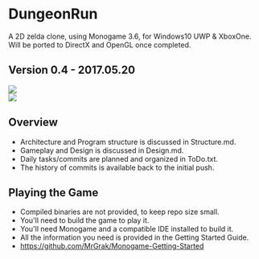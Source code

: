 # DungeonRun
A 2D zelda clone, using Monogame 3.6, for Windows10 UWP & XboxOne.  
Will be ported to DirectX and OpenGL once completed.    



## Version 0.4 - 2017.05.20  
![](https://github.com/MrGrak/DungeonRun/blob/master/Gifs/DungeonRun0p4A.gif)  
![](https://github.com/MrGrak/DungeonRun/blob/master/Gifs/DungeonRun0p4B.gif)  
 

## Overview  
+ Architecture and Program structure is discussed in Structure.md.
+ Gameplay and Design is discussed in Design.md.
+ Daily tasks/commits are planned and organized in ToDo.txt.
+ The history of commits is available back to the initial push.

## Playing the Game
+ Compiled binaries are not provided, to keep repo size small.
+ You'll need to build the game to play it.
+ You'll need Monogame and a compatible IDE installed to build it.
+ All the information you need is provided in the Getting Started Guide.
+ https://github.com/MrGrak/Monogame-Getting-Started
